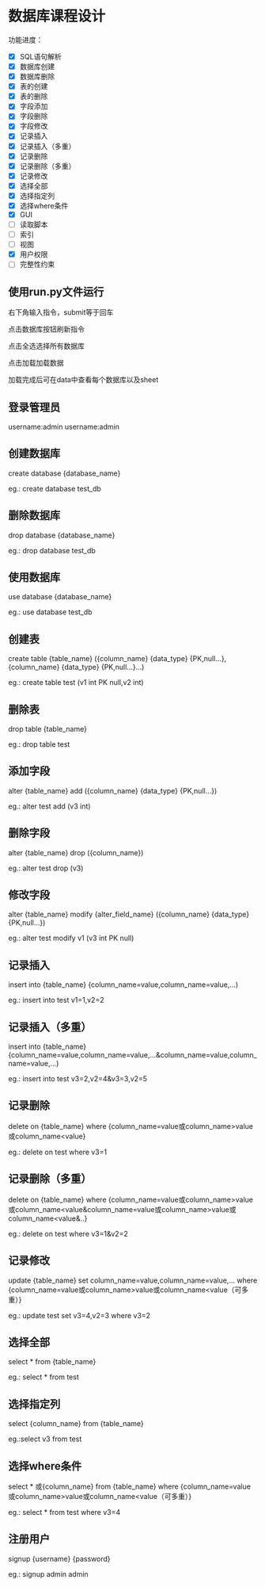 # 数据库课程设计
功能进度：
- [x] SQL语句解析
- [x] 数据库创建
- [x] 数据库删除
- [x] 表的创建
- [x] 表的删除
- [x] 字段添加
- [x] 字段删除
- [x] 字段修改
- [x] 记录插入
- [x] 记录插入（多重）
- [x] 记录删除
- [x] 记录删除（多重）
- [x] 记录修改
- [x] 选择全部
- [x] 选择指定列
- [x] 选择where条件
- [x] GUI
- [ ] 读取脚本
- [ ] 索引
- [ ] 视图
- [x] 用户权限
- [ ] 完整性约束

## 使用run.py文件运行
右下角输入指令，submit等于回车

点击数据库按钮刷新指令

点击全选选择所有数据库

点击加载加载数据

加载完成后可在data中查看每个数据库以及sheet
## 登录管理员
username:admin
username:admin
## 创建数据库
create database {database_name}

eg.: create database test_db
## 删除数据库
drop database {database_name}

eg.: drop database test_db
## 使用数据库
use database {database_name}

eg.: use database test_db
## 创建表
create table {table_name} ({column_name} {data_type} {PK,null...},{column_name} {data_type} {PK,null...}...)

eg.: create table test (v1 int PK null,v2 int)
## 删除表
drop table {table_name}

eg.: drop table test
## 添加字段
alter {table_name} add ({column_name} {data_type} {PK,null...})

eg.: alter test add (v3 int)
## 删除字段
alter {table_name} drop ({column_name})

eg.: alter test drop (v3)
## 修改字段
alter {table_name} modify {alter_field_name} ({column_name} {data_type} {PK,null...}) 

eg.: alter test modify v1 (v3 int PK null)
## 记录插入
insert into {table_name} {column_name=value,column_name=value,...)

eg.: insert into test v1=1,v2=2
## 记录插入（多重）
insert into {table_name} {column_name=value,column_name=value,...&column_name=value,column_name=value,...)

eg.: insert into test v3=2,v2=4&v3=3,v2=5
## 记录删除
delete on {table_name} where {column_name=value或column_name>value或column_name<value}

eg.: delete on test where v3=1
## 记录删除（多重）
delete on {table_name} where {column_name=value或column_name>value或column_name<value&column_name=value或column_name>value或column_name<value&..}

eg.: delete on test where v3=1&v2=2
## 记录修改
update {table_name} set column_name=value,column_name=value,... where {column_name=value或column_name>value或column_name<value（可多重）}

eg.: update test set v3=4,v2=3 where v3=2
## 选择全部
select * from {table_name}

eg.: select * from test
## 选择指定列
select {column_name} from {table_name}

eg.:select v3 from test
## 选择where条件
select * 或{column_name} from {table_name} where {column_name=value或column_name>value或column_name<value（可多重）}

eg.: select * from test where v3=4

## 注册用户
signup {username} {password}

eg.: signup admin admin
